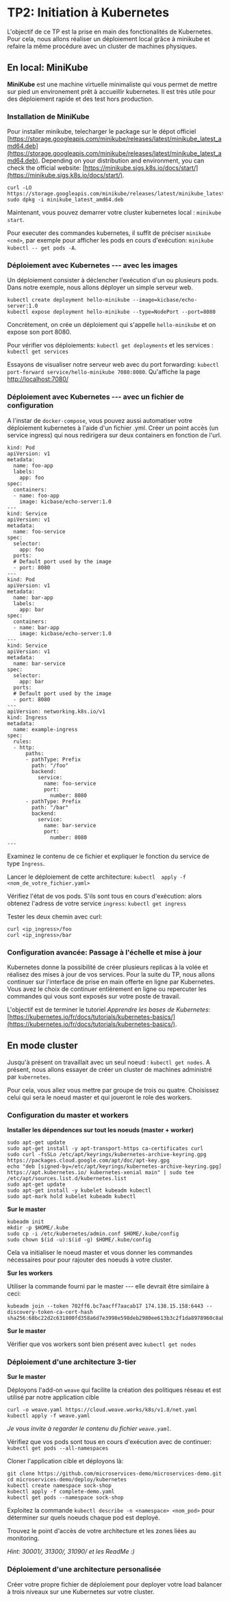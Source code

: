 # TP2: Initiation à Kubernetes

L'objectif de ce TP est la prise en main des fonctionalités de 
Kubernetes. Pour cela, nous allons réaliser un déploiement local grâce à minikube
et refaire la même procédure avec un cluster de machines physiques.

## En local: MiniKube

**MiniKube** est une machine virtuelle minimaliste qui vous permet de mettre sur pied 
un environement prêt à accueillir kubernetes. 
Il est très utile pour des déploiement rapide et des test hors production. 

### Installation de MiniKube

Pour installer minikube, telecharger le package sur le dépot officiel [https://storage.googleapis.com/minikube/releases/latest/minikube_latest_amd64.deb](https://storage.googleapis.com/minikube/releases/latest/minikube_latest_amd64.deb).
Depending on your distribution and environment, you can check the official website: [https://minikube.sigs.k8s.io/docs/start/](https://minikube.sigs.k8s.io/docs/start/).

```
curl -LO https://storage.googleapis.com/minikube/releases/latest/minikube_latest_amd64.deb
sudo dpkg -i minikube_latest_amd64.deb
```

Maintenant, vous pouvez demarrer votre cluster kubernetes local : `minikube start`.

Pour executer des commandes kubernetes, il suffit de préciser `minikube <cmd>`, par exemple pour afficher les pods en cours d'exécution: `minikube kubectl -- get pods -A`.

### Déploiement avec Kubernetes --- avec les images 

Un déploiement consister à déclencher l'exécution d'un ou plusieurs pods.
Dans notre exemple, nous allons déployer un simple serveur web.

```
kubectl create deployment hello-minikube --image=kicbase/echo-server:1.0
kubectl expose deployment hello-minikube --type=NodePort --port=8080
```

Concrètement, on crée un déploiement qui s'appelle `hello-minikube` et on expose son port 8080.

Pour vérifier vos déploiements: `kubectl get deployments` et les services : `kubectl get services`

Essayons de visualiser notre serveur web avec du port forwarding: `kubectl port-forward service/hello-minikube 7080:8080`.
Qu'affiche la page [http://localhost:7080/](http://localhost:7080)

### Déploiement avec Kubernetes --- avec un fichier de configuration

A l'instar de `docker-compose`, vous pouvez aussi automatiser votre déploiement kubernetes à l'aide d'un fichier .yml.
Créer un point accès (un service ingress) qui nous redirigera sur deux containers en fonction de l'url.

```
kind: Pod
apiVersion: v1
metadata:
  name: foo-app
  labels:
    app: foo
spec:
  containers:
  - name: foo-app
    image: kicbase/echo-server:1.0
---
kind: Service
apiVersion: v1
metadata:
  name: foo-service
spec:
  selector:
    app: foo
  ports:
  # Default port used by the image
  - port: 8080
---
kind: Pod
apiVersion: v1
metadata:
  name: bar-app
  labels:
    app: bar
spec:
  containers:
  - name: bar-app
    image: kicbase/echo-server:1.0
---
kind: Service
apiVersion: v1
metadata:
  name: bar-service
spec:
  selector:
    app: bar
  ports:
  # Default port used by the image
  - port: 8080
---
apiVersion: networking.k8s.io/v1
kind: Ingress
metadata:
  name: example-ingress
spec:
  rules:
  - http:
      paths:
      - pathType: Prefix
        path: "/foo"
        backend:
          service:
            name: foo-service
            port:
              number: 8080
      - pathType: Prefix
        path: "/bar"
        backend:
          service:
            name: bar-service
            port:
              number: 8080
---
```

Examinez le contenu de ce fichier et expliquer le fonction du service de type `Ingress`.

Lancer le déploiement de cette architecture: `kubectl  apply -f <nom_de_votre_fichier.yaml>` 

Vérifiez l'état de vos pods. S'ils sont tous en cours d'exécution: alors obtenez l'adress de votre service `ingress`: `kubectl get ingress` 

Tester les deux chemin avec curl: 

```
curl <ip_ingress>/foo 
curl <ip_ingress>/bar 
```

### Configuration avancée: Passage à l'échelle et mise à jour

Kubernetes donne la possibilité de créer plusieurs replicas à la volée et réalisez des mises à jour de vos services. 
Pour la suite du TP, nous allons continuer sur l'interface de prise en main offerte en ligne par Kubernetes.
Vous avez le choix de continuer entièrement en ligne ou repercuter les commandes qui vous sont exposés sur votre poste de travail.

L'objectif est de terminer le tutoriel *Apprendre les bases de Kubernetes*: [https://kubernetes.io/fr/docs/tutorials/kubernetes-basics/](https://kubernetes.io/fr/docs/tutorials/kubernetes-basics/).

## En mode cluster

Jusqu'à présent on travaillait avec un seul noeud : `kubectl get nodes`.
A présent, nous allons essayer de créer un cluster de machines administré par `kubernetes`.

Pour cela, vous allez vous mettre par groupe de trois ou quatre.
Choisissez celui qui sera le noeud master et qui joueront le role des workers.

### Configuration du master et workers 

**Installer les dépendences sur tout les noeuds (master + worker)**

```
sudo apt-get update
sudo apt-get install -y apt-transport-https ca-certificates curl
sudo curl -fsSLo /etc/apt/keyrings/kubernetes-archive-keyring.gpg https://packages.cloud.google.com/apt/doc/apt-key.gpg
echo "deb [signed-by=/etc/apt/keyrings/kubernetes-archive-keyring.gpg] https://apt.kubernetes.io/ kubernetes-xenial main" | sudo tee /etc/apt/sources.list.d/kubernetes.list
sudo apt-get update
sudo apt-get install -y kubelet kubeadm kubectl
sudo apt-mark hold kubelet kubeadm kubectl
```

**Sur le master**

```
kubeadm init
mkdir -p $HOME/.kube
sudo cp -i /etc/kubernetes/admin.conf $HOME/.kube/config
sudo chown $(id -u):$(id -g) $HOME/.kube/config
```

Cela va initialiser le noeud master et vous donner les commandes nécessaires pour 
pour rajouter des noeuds à votre cluster. 

**Sur les workers**

Utiliser la commande fourni par le master --- elle devrait être similaire à ceci:

```
kubeadm join --token 702ff6.bc7aacff7aacab17 174.138.15.158:6443 --discovery-token-ca-cert-hash sha256:68bc22d2c631800fd358a6d7e3998e598deb2980ee613b3c2f1da8978960c8ab
```

**Sur le master** 

Vérifier que vos workers sont bien présent avec `kubectl get nodes` 

### Déploiement d'une architecture 3-tier 

**Sur le master**

Déployons l'add-on `weave` qui facilite la création des politiques réseau et est utilisé par notre application cible

```
curl -o weave.yaml https://cloud.weave.works/k8s/v1.8/net.yaml
kubectl apply -f weave.yaml
```

*Je vous invite à regarder le contenu du fichier `weave.yaml`.*

Vérifiez que vos pods sont tous en cours d'exécution avec de continuer: `kubectl get pods --all-namespaces`

Cloner l'application cible et déployons là: 

```
git clone https://github.com/microservices-demo/microservices-demo.git
cd microservices-demo/deploy/kubernetes
kubectl create namespace sock-shop
kubectl apply -f complete-demo.yaml
kubectl get pods --namespace sock-shop
```

Exploitez la commande `kubectl describe -n <namespace> <nom_pod>` pour déterminer sur quels noeuds chaque pod est deployé.

Trouvez le point d'accès de votre architecture et les zones liées au monitoring.

*Hint: 30001/, 31300/, 31090/ et les ReadMe :)*

### Déploiement d'une architecture personalisée

Créer votre propre fichier de déploiement pour deployer votre load balancer à trois niveaux sur une Kubernetes sur votre cluster.
